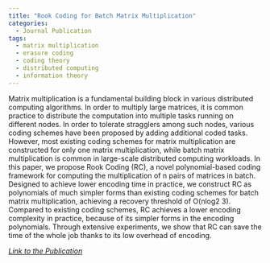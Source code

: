 ```yaml
---
title: "Rook Coding for Batch Matrix Multiplication"
categories:
  - Journal Publication
tags:
  - matrix multiplication
  - erasure coding
  - coding theory
  - distributed computing
  - information theory
---
```


Matrix multiplication is a fundamental building block in various distributed computing algorithms. In order to multiply large matrices, it is common practice to distribute the computation into multiple tasks running on different nodes. In order to tolerate stragglers among such nodes, various coding schemes have been proposed by adding additional coded tasks. However, most existing coding schemes for matrix multiplication are constructed for only one matrix multiplication, while batch matrix multiplication is common in large-scale distributed computing workloads. In this paper, we propose Rook Coding (RC), a novel polynomial-based coding framework for computing the multiplication of n pairs of matrices in batch. Designed to achieve lower encoding time in practice, we construct RC as polynomials of much simpler forms than existing coding schemes for batch matrix multiplication, achieving a recovery threshold of O(nlog2 3). Compared to existing coding schemes, RC achieves a lower encoding complexity in practice, because of its simpler forms in the encoding polynomials. Through extensive experiments, we show that RC can save the time of the whole job thanks to its low overhead of encoding.

<cite><a href="https://ieeexplore.ieee.org/abstract/document/9750133">Link to the Publication</a></cite>
